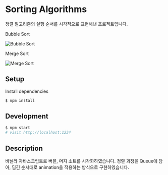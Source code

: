 # Sorting Algorithms

정렬 알고리즘의 실행 순서를 시각적으로 표현해낸 프로젝트입니다.

Bubble Sort

![Bubble Sort](https://media.giphy.com/media/FBd9VqdekNEJgNgluB/giphy.gif)

Merge Sort

![Merge Sort](https://media.giphy.com/media/GHrrlCwsiJI6d6DMXr/giphy.gif)
## Setup

Install dependencies

```sh
$ npm install
```

## Development

```sh
$ npm start
# visit http://localhost:1234
```

## Description

바닐라 자바스크립트로 버블, 머지 소트를 시각화하였습니다. 정렬 과정을 Queue에 담아, 딤긴 순서대로 animation을 적용하는 방식으로 구현하였습니다.
